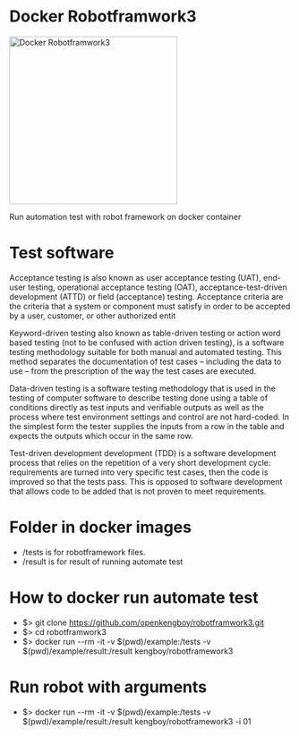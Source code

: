 # Docker Robotframwork3

<img width="300" alt="Docker Robotframwork3" src="https://user-images.githubusercontent.com/8040954/77850583-becd1f80-71fd-11ea-92ed-b79d40ef4357.png">

Run automation test with robot framework on docker container

# Test software
Acceptance testing is also known as user acceptance testing (UAT), end-user testing, operational acceptance testing (OAT), acceptance-test-driven development (ATTD) or field (acceptance) testing. Acceptance criteria are the criteria that a system or component must satisfy in order to be accepted by a user, customer, or other authorized entit

Keyword-driven testing also known as table-driven testing or action word based testing (not to be confused with action driven testing), is a software testing methodology suitable for both manual and automated testing. This method separates the documentation of test cases – including the data to use – from the prescription of the way the test cases are executed.

Data-driven testing is a software testing methodology that is used in the testing of computer software to describe testing done using a table of conditions directly as test inputs and verifiable outputs as well as the process where test environment settings and control are not hard-coded. In the simplest form the tester supplies the inputs from a row in the table and expects the outputs which occur in the same row.

Test-driven development development (TDD) is a software development process that relies on the repetition of a very short development cycle: requirements are turned into very specific test cases, then the code is improved so that the tests pass. This is opposed to software development that allows code to be added that is not proven to meet requirements.

# Folder in docker images 
- /tests is for robotframework files.
- /result is for result of running automate test

# How to docker run automate test
- $> git clone https://github.com/openkengboy/robotframwork3.git
- $> cd robotframwork3
- $> docker run --rm -it -v $(pwd)/example:/tests -v $(pwd)/example/result:/result kengboy/robotframework3

# Run robot with arguments 
- $> docker run --rm -it -v $(pwd)/example:/tests -v $(pwd)/example/result:/result kengboy/robotframework3 -i 01
